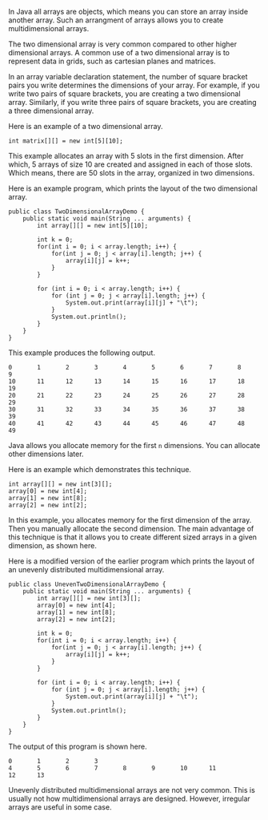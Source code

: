 In Java all arrays are objects, which means you can store an array inside another
array. Such an arrangment of arrays allows you to create multidimensional
arrays.

The two dimensional array is very common compared to other higher dimensional
arrays. A common use of a two dimensional array is to represent data in grids,
such as cartesian planes and matrices. 

In an array variable declaration statement, the number of square bracket pairs you
write determines the dimensions of your array. For example, if you write two
pairs of square brackets, you are creating a two dimensional array. Similarly,
if you write three pairs of square brackets, you are creating a three dimensional
array.

Here is an example of a two dimensional array.
```
int matrix[][] = new int[5][10];
```

This example allocates an array with 5 slots in the first dimension. After which,
5 arrays of size 10 are created and assigned in each of those slots. Which means,
there are 50 slots in the array, organized in two dimensions.

Here is an example program, which prints the layout of the two dimensional
array.

```
public class TwoDimensionalArrayDemo {
    public static void main(String ... arguments) {
        int array[][] = new int[5][10];
        
        int k = 0;
        for(int i = 0; i < array.length; i++) {
            for(int j = 0; j < array[i].length; j++) {
                array[i][j] = k++;
            }
        }
        
        for (int i = 0; i < array.length; i++) {
            for (int j = 0; j < array[i].length; j++) {
                System.out.print(array[i][j] + "\t");
            }
            System.out.println();
        }
    }
}
```

This example produces the following output.
```
0       1       2       3       4       5       6       7       8       9
10      11      12      13      14      15      16      17      18      19
20      21      22      23      24      25      26      27      28      29
30      31      32      33      34      35      36      37      38      39
40      41      42      43      44      45      46      47      48      49
```

Java allows you allocate memory for the first `n` dimensions. You can allocate
other dimensions later.

Here is an example which demonstrates this technique.
```
int array[][] = new int[3][];
array[0] = new int[4];
array[1] = new int[8];
array[2] = new int[2];
```

In this example, you  allocates memory for the first dimension of the array.
Then you manually allocate the second dimension. The main advantage of this
technique is that it allows you to create different sized arrays in a given
dimension, as shown here.

Here is a modified version of the earlier program which prints the layout
of an unevenly distributed multidimensional array.

```
public class UnevenTwoDimensionalArrayDemo {
    public static void main(String ... arguments) {
        int array[][] = new int[3][];
        array[0] = new int[4];
        array[1] = new int[8];
        array[2] = new int[2];
        
        int k = 0;
        for(int i = 0; i < array.length; i++) {
            for(int j = 0; j < array[i].length; j++) {
                array[i][j] = k++;
            }
        }
        
        for (int i = 0; i < array.length; i++) {
            for (int j = 0; j < array[i].length; j++) {
                System.out.print(array[i][j] + "\t");
            }
            System.out.println();
        }
    }
}
```

The output of this program is shown here.

```
0       1       2       3
4       5       6       7       8       9       10      11
12      13
```

Unevenly distributed multidimensional arrays are not very common. This is usually
not how multidimensional arrays are designed. However, irregular arrays are useful
in some case.